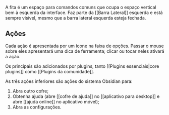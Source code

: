 A fita é um espaço para comandos comuns que ocupa o espaço vertical bem à esquerda da interface. Faz parte da [[Barra Lateral]] esquerda e está sempre visível, mesmo que a barra lateral esquerda esteja fechada.

## Ações

Cada ação é apresentada por um ícone na faixa de opções. Passar o mouse sobre eles apresentará uma dica de ferramenta; clicar ou tocar neles ativará a ação.

Os principais são adicionados por plugins, tanto [[Plugins essenciais|core plugins]] como [[Plugins da comunidade]].

As três ações inferiores são ações do sistema Obsidian para:

1. Abra outro cofre;
2. Obtenha ajuda (abre [[cofre de ajuda]] no [[aplicativo para desktop]] e abre [[ajuda online]] no aplicativo móvel);
3. Abra as configurações.